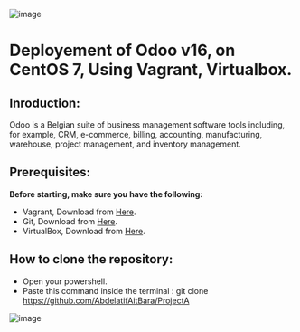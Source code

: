 
![image](https://github.com/AbdelatifAitBara/ProjectA/assets/82835348/47753831-e500-4b53-a60a-cca916cd69f0)




# Deployement of Odoo v16, on CentOS 7, Using Vagrant, Virtualbox.

## Inroduction:

Odoo is a Belgian suite of business management software tools including, for example, CRM, e-commerce, billing, accounting, manufacturing, warehouse, project management, and inventory management.

## Prerequisites:

**Before starting, make sure you have the following:**

- Vagrant, Download from [Here](https://developer.hashicorp.com/vagrant/downloads).
- Git, Download from [Here](https://git-scm.com/downloads).
- VirtualBox, Download from [Here](https://www.virtualbox.org/wiki/Downloads).

## How to clone the repository:

- Open your powershell.
- Paste this command inside the terminal : git clone https://github.com/AbdelatifAitBara/ProjectA


![image](https://github.com/AbdelatifAitBara/ProjectA/assets/82835348/e9dc5d5f-74a9-4570-bcbd-cf0efdc368c0)

